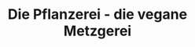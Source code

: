---
title: "Die Pflanzerei - die vegane Metzgerei"
url: /wien/die-pflanzerei-die-vegane-metzgerei/
shop: Metzgerei
---